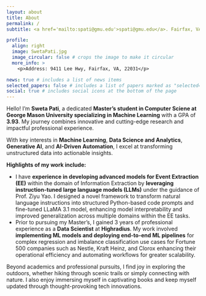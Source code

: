 ```yaml
---
layout: about
title: About
permalink: /
subtitle: <a href='mailto:spati@gmu.edu'>spati@gmu.edu</a>. Fairfax, VA

profile:
  align: right
  image: SwetaPati.jpg
  image_circular: false # crops the image to make it circular
  more_info: >
    <p>Address: 9411 Lee Hwy, Fairfax, VA, 22031</p>

news: true # includes a list of news items
selected_papers: false # includes a list of papers marked as "selected={true}"
social: true # includes social icons at the bottom of the page
---
```


Hello! I’m **Sweta Pati**, a dedicated **Master’s student in Computer Sciene at George Mason University specializing in Machine Learning** with a GPA of **3.93**. My journey combines innovative and cutting-edge research and impactful professional experience.

With key interests in **Machine Learning**, **Data Science and Analytics**, **Generative AI**, and **AI-Driven Automation**, I excel at transforming unstructured data into actionable insights.

**Highlights of my work include:**  
- I have **experience in developing advanced models for Event Extraction (EE)** within the domain of Information Extraction by **leveraging instruction-tuned large language models (LLMs)** under the guidance of  Prof. Ziyu Yao. I designed a novel framework to transform natural language instructions into structured Python-based code prompts and fine-tuned LLaMA 3.1 model, enhancing model interpretability and improved generalization across multiple domains within the EE tasks.  
- Prior to pursuing my Master’s, I gained 3 years of professional experience as a **Data Scientist** at **Highradius**. My work involved **implementing ML models and deploying end-to-end ML pipelines** for complex regression and imbalance classification use cases for Fortune 500 companies such as Nestle, Kraft Heinz, and Clorox enhancing their operational efficiency and automating workflows for greater scalability.

Beyond academics and professional pursuits, I find joy in exploring the outdoors, whether hiking through scenic trails or simply connecting with nature. I also enjoy immersing myself in captivating books and keep myself updated through thought-provoking tech innovations.